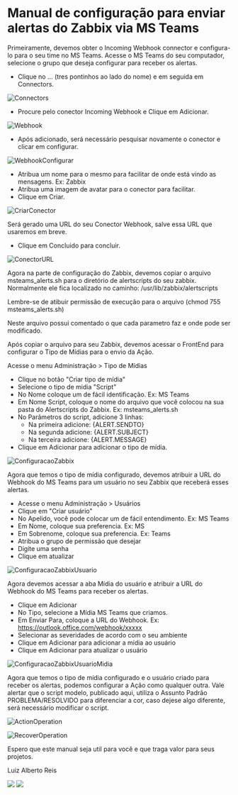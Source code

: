# Manual de configuração para enviar alertas do Zabbix via MS Teams

Primeiramente, devemos obter o Incoming Webhook connector e configura-lo para o seu time no MS Teams.
Acesse o MS Teams do seu computador, selecione o grupo que deseja configurar para receber os alertas.

- Clique no ... (tres pontinhos ao lado do nome) e em seguida em Connectors.

![Connectors](https://github.com/lalbertoreis/Zabbix-MSTeams/blob/main/img/Conectores.png)

- Procure pelo conector Incoming Webhook e Clique em Adicionar.

![Webhook](https://github.com/lalbertoreis/Zabbix-MSTeams/blob/main/img/Webhook.png)

- Após adicionado, será necessário pesquisar novamente o conector e clicar em configurar.

![WebhookConfigurar](https://github.com/lalbertoreis/Zabbix-MSTeams/blob/main/img/WebhookConfigurar.png)

- Atribua um nome para o mesmo para facilitar de onde está vindo as mensagens. Ex: Zabbix
- Atribua uma imagem de avatar para o conector para facilitar.
- Clique em Criar.

![CriarConector](https://github.com/lalbertoreis/Zabbix-MSTeams/blob/main/img/Criar%20Conector.png)

Será gerado uma URL do seu Conector Webhook, salve essa URL que usaremos em breve.
- Clique em Concluido para concluir.

![ConectorURL](https://github.com/lalbertoreis/Zabbix-MSTeams/blob/main/img/URL%20Webhook.png)

Agora na parte de configuração do Zabbix, devemos copiar o arquivo msteams_alerts.sh para o diretório de alertscripts do seu zabbix.
Normalmente ele fica localizado no caminho: /usr/lib/zabbix/alertscripts

Lembre-se de atibuir permissão de execução para o arquivo (chmod 755 msteams_alerts.sh)

Neste arquivo possui comentado o que cada parametro faz e onde pode ser modificado.

Após copiar o arquivo para seu Zabbix, devemos acessar o FrontEnd para configurar o Tipo de Mídias para o envio da Ação.

Acesse o menu Administração > Tipo de Mídias
- Clique no botão "Criar tipo de mídia"
- Selecione o tipo de midia "Script"
- No Nome coloque um de fácil identificação. Ex: MS Teams
- Em Nome Script, coloque o nome do arquivo que você colocou na sua pasta do Alertscripts do Zabbix. Ex: msteams_alerts.sh
- No Parâmetros do script, adicione 3 linhas:
    - Na primeira adicione: {ALERT.SENDTO}
    - Na segunda adicione: {ALERT.SUBJECT}
    - Na terceira adicione: {ALERT.MESSAGE}
- Clique em Adicionar para adicionar o tipo de mídia.

![ConfiguracaoZabbix](https://github.com/lalbertoreis/Zabbix-MSTeams/blob/main/img/Configura%C3%A7%C3%A3oZabbix.png)

Agora que temos o tipo de mídia configurado, devemos atribuir a URL do Webhook do MS Teams para um usuário no seu Zabbix que receberá esses alertas.

- Acesse o menu Administração > Usuários
- Clique em "Criar usuário"
- No Apelido, você pode colocar um de fácil entendimento. Ex: MS Teams
- Em Nome, coloque sua preferencia. Ex: MS
- Em Sobrenome, coloque sua preferencia. Ex: Teams
- Atribua o grupo de permissão que desejar
- Digite uma senha
- Clique em atualizar

![ConfiguracaoZabbixUsuario](https://github.com/lalbertoreis/Zabbix-MSTeams/blob/main/img/Configura%C3%A7%C3%A3o%20Zabbix%20Usuario.png)

Agora devemos acessar a aba Mídia do usuário e atribuir a URL do Webhook do MS Teams para receber os alertas.
- Clique em Adicionar
- No Tipo, selecione a Mídia MS Teams que criamos.
- Em Enviar Para, coloque a URL do Webhook. Ex: https://outlook.office.com/webhook/xxxxx
- Selecionar as severidades de acordo com o seu ambiente
- Clique em Adicionar para adicionar a mídia ao usuário
- Clique em Adicionar para atualizar o usuário

![ConfiguracaoZabbixUsuarioMidia](https://github.com/lalbertoreis/Zabbix-MSTeams/blob/main/img/Configura%C3%A7%C3%A3o%20Zabbix%20Usu%C3%A1rio%20Midia.png)

Agora que temos o tipo de mídia configurado e o usuário criado para receber os alertas, podemos configurar a Ação como qualquer outra.
Vale alertar que o script modelo, publicado aqui, utiliza o Assunto Padrão PROBLEMA/RESOLVIDO para diferenciar a cor, caso dejese algo diferente, será necessário modificar o script.

![ActionOperation](https://github.com/lalbertoreis/Zabbix-MSTeams/blob/main/img/Configura%C3%A7%C3%A3o%20Zabbix%20A%C3%A7%C3%A3o%20Opera%C3%A7%C3%A3o.png)

![RecoverOperation](https://github.com/lalbertoreis/Zabbix-MSTeams/blob/main/img/Configura%C3%A7%C3%A3o%20Zabbix%20A%C3%A7%C3%A3o%20Opera%C3%A7%C3%A3o%20de%20Recupera%C3%A7%C3%A3o.png)

Espero que este manual seja util para você e que traga valor para seus projetos.

Luiz Alberto Reis

<div> 
    
  <a href = "mailto:luizalbertonreis@gmail.com"><img src="https://img.shields.io/badge/-Gmail-%23333?style=for-the-badge&logo=gmail&logoColor=white" target="_blank"></a>
  <a href="https://www.linkedin.com/in/luiz-alberto-reis-47807a128" target="_blank"><img src="https://img.shields.io/badge/-LinkedIn-%230077B5?style=for-the-badge&logo=linkedin&logoColor=white" target="_blank"></a>  
    
</div>
